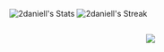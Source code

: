![2daniell's Stats](https://github-readme-stats.vercel.app/api?username=2daniell&theme=midnight-purple&show_icons=true&hide_border=true&count_private=true)
![2daniell's Streak](https://github-readme-streak-stats.herokuapp.com/?user=2daniell&theme=midnight-purple&hide_border=true)
##

<p align="center">
  <a href="https://github.com/2Daniell">
    <img src="https://skillicons.dev/icons?i=java,spring,mysql,postgresql,git"/>
  </a>
</p>

##
